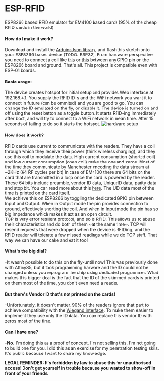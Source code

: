 # ESP-RFID
ESP8266 based RFID emulator for EM4100 based cards (95% of the cheap RFID cards in the world)

#### How do I make it work?
Download and install the [ArduinoJson library](https://github.com/bblanchon/ArduinoJson), and flash this sketch onto your ESP8266 based device (TODO: ESP32). From hardware perspective you need to connect a coil like [this](https://raw.githubusercontent.com/Crypter/ESP-RFID/master/images/rfid_coil.jpg) or [this](https://raw.githubusercontent.com/Crypter/ESP-RFID/master/images/inductor.jpg) between any GPIO pin on the ESP8266 board and ground. That's all. This project is compatible even with ESP-01 boards.

#### Basic usage:
The device creates hotspot for initial setup and provides Web interface at 192.168.4.1. You supply the RFID ID-s and the WiFi network you want it to connect in future (can be ommited) and you are good to go. You can change the ID emulated on the fly, or disable it. The device is turned on and off using the reset button as a toggle button. It starts RFID-ing immediately after boot, and will try to connect to a WiFi network in mean time. After 15 seconds of failing to do so it starts the hotspot.
![hardware setup](https://raw.githubusercontent.com/Crypter/ESP-RFID/master/images/setup.jpg "hardware setup")


#### How does it work?
RFID cards use current to communicate with the readers. They have a coil through which they receive their power (think wireless charging), and they use this coil to modulate the data. High current consumption (shorted coil) and low current consumption (open coil) make the one and zeros. Most of the time they communicate by Manchester encoding the data stream at ~2KHz (64 RF cycles per bit)
In case of EM4100 there are 64 bits on the card that are transmitted in a loop once the card is powered by the reader. These 64 bits include preamble, vendor ID data, UniqueID data, parity data and stop bit. You can read more about this [here](http://www.priority1design.com.au/em4100_protocol.html). The UID data most of the time is printed on the card itself.  
We achieve this on ESP8266 by toggling the dedicated GPIO pin between Input and Output. When in Output mode the pin provides connection to ground, effectively shorting the coil. And when in Input mode the pin has so big impedance which makes it act as an open circuit.  
TCP is very error resilient protocol, and so is RFID. This allows us to abuse their characteristics and do both of them ~at the same time~. TCP will resend requests that were dropped when the device is RFIDing, and the RFID reader will tolerate a few missed readings while we do TCP stuff. That way we can have our cake and eat it too!

#### What's the big dial?
-It wasn't possible to do this on the fly-untill now! This was previously done with Attiny85, but it took programming harware and the ID could not be changed unless you reprogram the chip using dedicated programmer. What makes this bigger deal is the fact that the ID of the skimmed cards is printed on them most of the time, you don't even need a reader.

#### But there's Vendor ID that's not printed on the cards!  
-Unfortunately, it doesn't matter. 90% of the readers ignore that part to achieve compatibility with the [Wiegand interface](https://en.wikipedia.org/wiki/Wiegand_interface). To make them easier to implement they use only the ID data. You can replace this vendor ID with zeros most of the time.

#### Can I have one?
-**No.** I'm doing this as a proof of concept. I'm not selling this. I'm not going to build one for you. I did this as an exercise for my penetration testing skils. It's public because I want to share my knowledge.

**LEGAL REMINDER: It's forbidden by law to abuse this for unauthorised access! Don't get yourself in trouble because you wanted to show-off in front of your friends.**
